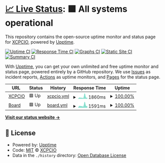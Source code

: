 # [📈 Live Status](https://uptime.xcpcio.com): <!--live status--> **🟩 All systems operational**

This repository contains the open-source uptime monitor and status page for [XCPCIO](https://xcpcio.com), powered by [Upptime](https://github.com/upptime/upptime).

[![Uptime CI](https://github.com/koj-co/upptime/workflows/Uptime%20CI/badge.svg)](https://github.com/koj-co/upptime/actions?query=workflow%3A%22Uptime+CI%22)
[![Response Time CI](https://github.com/koj-co/upptime/workflows/Response%20Time%20CI/badge.svg)](https://github.com/koj-co/upptime/actions?query=workflow%3A%22Response+Time+CI%22)
[![Graphs CI](https://github.com/koj-co/upptime/workflows/Graphs%20CI/badge.svg)](https://github.com/koj-co/upptime/actions?query=workflow%3A%22Graphs+CI%22)
[![Static Site CI](https://github.com/koj-co/upptime/workflows/Static%20Site%20CI/badge.svg)](https://github.com/koj-co/upptime/actions?query=workflow%3A%22Static+Site+CI%22)
[![Summary CI](https://github.com/koj-co/upptime/workflows/Summary%20CI/badge.svg)](https://github.com/koj-co/upptime/actions?query=workflow%3A%22Summary+CI%22)

With [Upptime](https://upptime.js.org), you can get your own unlimited and free uptime monitor and status page, powered entirely by a GitHub repository. We use [Issues](https://github.com/XCPCIO/uptime/issues) as incident reports, [Actions](https://github.com/XCPCIO/uptime/actions) as uptime monitors, and [Pages](https://uptime.xcpcio.com) for the status page.

<!--start: status pages-->
<!-- This summary is generated by Upptime (https://github.com/upptime/upptime) -->
<!-- Do not edit this manually, your changes will be overwritten -->
<!-- prettier-ignore -->
| URL | Status | History | Response Time | Uptime |
| --- | ------ | ------- | ------------- | ------ |
| <img alt="" src="https://icons.duckduckgo.com/ip3/xcpcio.com.ico" height="13"> [XCPCIO](https://xcpcio.com) | 🟩 Up | [xcpcio.yml](https://github.com/XCPCIO/xcpcio.uptime/commits/HEAD/history/xcpcio.yml) | <details><summary><img alt="Response time graph" src="./graphs/xcpcio/response-time-week.png" height="20"> 1860ms</summary><br><a href="https://uptime.xcpcio.com/history/xcpcio"><img alt="Response time 1230" src="https://img.shields.io/endpoint?url=https%3A%2F%2Fraw.githubusercontent.com%2FXCPCIO%2Fxcpcio.uptime%2FHEAD%2Fapi%2Fxcpcio%2Fresponse-time.json"></a><br><a href="https://uptime.xcpcio.com/history/xcpcio"><img alt="24-hour response time 1227" src="https://img.shields.io/endpoint?url=https%3A%2F%2Fraw.githubusercontent.com%2FXCPCIO%2Fxcpcio.uptime%2FHEAD%2Fapi%2Fxcpcio%2Fresponse-time-day.json"></a><br><a href="https://uptime.xcpcio.com/history/xcpcio"><img alt="7-day response time 1860" src="https://img.shields.io/endpoint?url=https%3A%2F%2Fraw.githubusercontent.com%2FXCPCIO%2Fxcpcio.uptime%2FHEAD%2Fapi%2Fxcpcio%2Fresponse-time-week.json"></a><br><a href="https://uptime.xcpcio.com/history/xcpcio"><img alt="30-day response time 1327" src="https://img.shields.io/endpoint?url=https%3A%2F%2Fraw.githubusercontent.com%2FXCPCIO%2Fxcpcio.uptime%2FHEAD%2Fapi%2Fxcpcio%2Fresponse-time-month.json"></a><br><a href="https://uptime.xcpcio.com/history/xcpcio"><img alt="1-year response time 1185" src="https://img.shields.io/endpoint?url=https%3A%2F%2Fraw.githubusercontent.com%2FXCPCIO%2Fxcpcio.uptime%2FHEAD%2Fapi%2Fxcpcio%2Fresponse-time-year.json"></a></details> | <details><summary><a href="https://uptime.xcpcio.com/history/xcpcio">100.00%</a></summary><a href="https://uptime.xcpcio.com/history/xcpcio"><img alt="All-time uptime 99.65%" src="https://img.shields.io/endpoint?url=https%3A%2F%2Fraw.githubusercontent.com%2FXCPCIO%2Fxcpcio.uptime%2FHEAD%2Fapi%2Fxcpcio%2Fuptime.json"></a><br><a href="https://uptime.xcpcio.com/history/xcpcio"><img alt="24-hour uptime 100.00%" src="https://img.shields.io/endpoint?url=https%3A%2F%2Fraw.githubusercontent.com%2FXCPCIO%2Fxcpcio.uptime%2FHEAD%2Fapi%2Fxcpcio%2Fuptime-day.json"></a><br><a href="https://uptime.xcpcio.com/history/xcpcio"><img alt="7-day uptime 100.00%" src="https://img.shields.io/endpoint?url=https%3A%2F%2Fraw.githubusercontent.com%2FXCPCIO%2Fxcpcio.uptime%2FHEAD%2Fapi%2Fxcpcio%2Fuptime-week.json"></a><br><a href="https://uptime.xcpcio.com/history/xcpcio"><img alt="30-day uptime 100.00%" src="https://img.shields.io/endpoint?url=https%3A%2F%2Fraw.githubusercontent.com%2FXCPCIO%2Fxcpcio.uptime%2FHEAD%2Fapi%2Fxcpcio%2Fuptime-month.json"></a><br><a href="https://uptime.xcpcio.com/history/xcpcio"><img alt="1-year uptime 99.62%" src="https://img.shields.io/endpoint?url=https%3A%2F%2Fraw.githubusercontent.com%2FXCPCIO%2Fxcpcio.uptime%2FHEAD%2Fapi%2Fxcpcio%2Fuptime-year.json"></a></details>
| <img alt="" src="https://icons.duckduckgo.com/ip3/board.xcpcio.com.ico" height="13"> [Board](https://board.xcpcio.com) | 🟩 Up | [board.yml](https://github.com/XCPCIO/xcpcio.uptime/commits/HEAD/history/board.yml) | <details><summary><img alt="Response time graph" src="./graphs/board/response-time-week.png" height="20"> 1591ms</summary><br><a href="https://uptime.xcpcio.com/history/board"><img alt="Response time 1169" src="https://img.shields.io/endpoint?url=https%3A%2F%2Fraw.githubusercontent.com%2FXCPCIO%2Fxcpcio.uptime%2FHEAD%2Fapi%2Fboard%2Fresponse-time.json"></a><br><a href="https://uptime.xcpcio.com/history/board"><img alt="24-hour response time 1159" src="https://img.shields.io/endpoint?url=https%3A%2F%2Fraw.githubusercontent.com%2FXCPCIO%2Fxcpcio.uptime%2FHEAD%2Fapi%2Fboard%2Fresponse-time-day.json"></a><br><a href="https://uptime.xcpcio.com/history/board"><img alt="7-day response time 1591" src="https://img.shields.io/endpoint?url=https%3A%2F%2Fraw.githubusercontent.com%2FXCPCIO%2Fxcpcio.uptime%2FHEAD%2Fapi%2Fboard%2Fresponse-time-week.json"></a><br><a href="https://uptime.xcpcio.com/history/board"><img alt="30-day response time 1268" src="https://img.shields.io/endpoint?url=https%3A%2F%2Fraw.githubusercontent.com%2FXCPCIO%2Fxcpcio.uptime%2FHEAD%2Fapi%2Fboard%2Fresponse-time-month.json"></a><br><a href="https://uptime.xcpcio.com/history/board"><img alt="1-year response time 1151" src="https://img.shields.io/endpoint?url=https%3A%2F%2Fraw.githubusercontent.com%2FXCPCIO%2Fxcpcio.uptime%2FHEAD%2Fapi%2Fboard%2Fresponse-time-year.json"></a></details> | <details><summary><a href="https://uptime.xcpcio.com/history/board">100.00%</a></summary><a href="https://uptime.xcpcio.com/history/board"><img alt="All-time uptime 99.66%" src="https://img.shields.io/endpoint?url=https%3A%2F%2Fraw.githubusercontent.com%2FXCPCIO%2Fxcpcio.uptime%2FHEAD%2Fapi%2Fboard%2Fuptime.json"></a><br><a href="https://uptime.xcpcio.com/history/board"><img alt="24-hour uptime 100.00%" src="https://img.shields.io/endpoint?url=https%3A%2F%2Fraw.githubusercontent.com%2FXCPCIO%2Fxcpcio.uptime%2FHEAD%2Fapi%2Fboard%2Fuptime-day.json"></a><br><a href="https://uptime.xcpcio.com/history/board"><img alt="7-day uptime 100.00%" src="https://img.shields.io/endpoint?url=https%3A%2F%2Fraw.githubusercontent.com%2FXCPCIO%2Fxcpcio.uptime%2FHEAD%2Fapi%2Fboard%2Fuptime-week.json"></a><br><a href="https://uptime.xcpcio.com/history/board"><img alt="30-day uptime 100.00%" src="https://img.shields.io/endpoint?url=https%3A%2F%2Fraw.githubusercontent.com%2FXCPCIO%2Fxcpcio.uptime%2FHEAD%2Fapi%2Fboard%2Fuptime-month.json"></a><br><a href="https://uptime.xcpcio.com/history/board"><img alt="1-year uptime 99.65%" src="https://img.shields.io/endpoint?url=https%3A%2F%2Fraw.githubusercontent.com%2FXCPCIO%2Fxcpcio.uptime%2FHEAD%2Fapi%2Fboard%2Fuptime-year.json"></a></details>

<!--end: status pages-->

[**Visit our status website →**](https://uptime.xcpcio.com)

## 📄 License

- Powered by: [Upptime](https://github.com/upptime/upptime)
- Code: [MIT](./LICENSE) © [XCPCIO](https://xcpcio.com)
- Data in the `./history` directory: [Open Database License](https://opendatacommons.org/licenses/odbl/1-0/)
